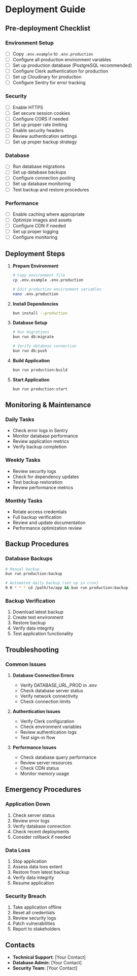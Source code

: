 # Deployment Guide

## Pre-deployment Checklist

### Environment Setup
- [ ] Copy `.env.example` to `.env.production`
- [ ] Configure all production environment variables
- [ ] Set up production database (PostgreSQL recommended)
- [ ] Configure Clerk authentication for production
- [ ] Set up Cloudinary for production
- [ ] Configure Sentry for error tracking

### Security
- [ ] Enable HTTPS
- [ ] Set secure session cookies
- [ ] Configure CORS if needed
- [ ] Set up proper rate limiting
- [ ] Enable security headers
- [ ] Review authentication settings
- [ ] Set up proper backup strategy

### Database
- [ ] Run database migrations
- [ ] Set up database backups
- [ ] Configure connection pooling
- [ ] Set up database monitoring
- [ ] Test backup and restore procedures

### Performance
- [ ] Enable caching where appropriate
- [ ] Optimize images and assets
- [ ] Configure CDN if needed
- [ ] Set up proper logging
- [ ] Configure monitoring

## Deployment Steps

1. **Prepare Environment**
   ```bash
   # Copy environment file
   cp .env.example .env.production
   
   # Edit production environment variables
   nano .env.production
   ```

2. **Install Dependencies**
   ```bash
   bun install --production
   ```

3. **Database Setup**
   ```bash
   # Run migrations
   bun run db:migrate
   
   # Verify database connection
   bun run db:push
   ```

4. **Build Application**
   ```bash
   bun run production:build
   ```

5. **Start Application**
   ```bash
   bun run production:start
   ```

## Monitoring & Maintenance

### Daily Tasks
- Check error logs in Sentry
- Monitor database performance
- Review application metrics
- Verify backup completion

### Weekly Tasks
- Review security logs
- Check for dependency updates
- Test backup restoration
- Review performance metrics

### Monthly Tasks
- Rotate access credentials
- Full backup verification
- Review and update documentation
- Performance optimization review

## Backup Procedures

### Database Backups
```bash
# Manual backup
bun run production:backup

# Automated daily backup (set up in cron)
0 0 * * * cd /path/to/app && bun run production:backup
```

### Backup Verification
1. Download latest backup
2. Create test environment
3. Restore backup
4. Verify data integrity
5. Test application functionality

## Troubleshooting

### Common Issues

1. **Database Connection Errors**
   - Verify DATABASE_URL_PROD in .env
   - Check database server status
   - Verify network connectivity
   - Check connection limits

2. **Authentication Issues**
   - Verify Clerk configuration
   - Check environment variables
   - Review authentication logs
   - Test sign-in flow

3. **Performance Issues**
   - Check database query performance
   - Review server resources
   - Check CDN status
   - Monitor memory usage

## Emergency Procedures

### Application Down
1. Check server status
2. Review error logs
3. Verify database connection
4. Check recent deployments
5. Consider rollback if needed

### Data Loss
1. Stop application
2. Assess data loss extent
3. Restore from latest backup
4. Verify data integrity
5. Resume application

### Security Breach
1. Take application offline
2. Reset all credentials
3. Review security logs
4. Patch vulnerabilities
5. Report to stakeholders

## Contacts

- **Technical Support**: [Your Contact]
- **Database Admin**: [Your Contact]
- **Security Team**: [Your Contact]
 